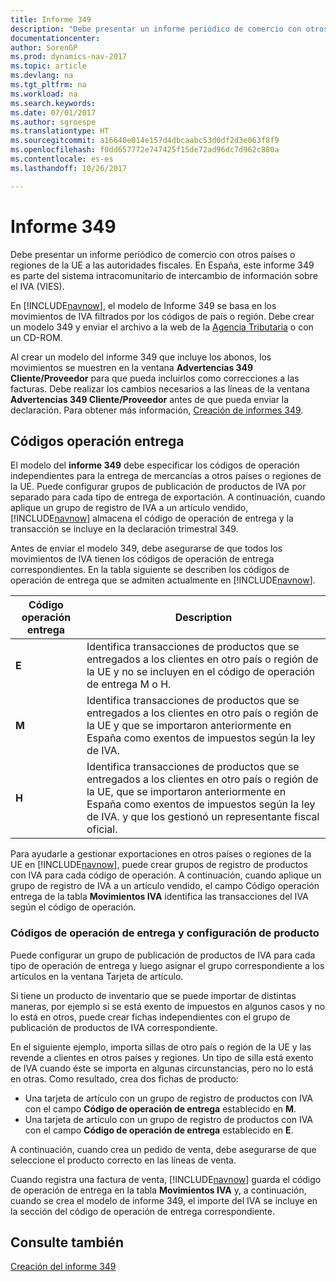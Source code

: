 ```yaml
---
title: Informe 349
description: "Debe presentar un informe periódico de comercio con otros países o regiones de la UE a las autoridades fiscales. En España, este informe 349 es parte del sistema intracomunitario de intercambio de información sobre el IVA (VIES)."
documentationcenter: 
author: SorenGP
ms.prod: dynamics-nav-2017
ms.topic: article
ms.devlang: na
ms.tgt_pltfrm: na
ms.workload: na
ms.search.keywords: 
ms.date: 07/01/2017
ms.author: sgroespe
ms.translationtype: HT
ms.sourcegitcommit: a16640e014e157d4dbcaabc53d0df2d3e063f8f9
ms.openlocfilehash: f0dd657772e747425f15de72ad96dc7d962c880a
ms.contentlocale: es-es
ms.lasthandoff: 10/26/2017

---
```

# <a name="report-349"></a>Informe 349
Debe presentar un informe periódico de comercio con otros países o regiones de la UE a las autoridades fiscales. En España, este informe 349 es parte del sistema intracomunitario de intercambio de información sobre el IVA (VIES).  

En [!INCLUDE[navnow](../../includes/navnow_md.md)], el modelo de Informe 349 se basa en los movimientos de IVA filtrados por los códigos de país o región. Debe crear un modelo 349 y enviar el archivo a la web de la [Agencia Tributaria](http://go.microsoft.com/fwlink/?LinkId=238181) o con un CD-ROM.  

Al crear un modelo del informe 349 que incluye los abonos, los movimientos se muestren en la ventana **Advertencias 349 Cliente/Proveedor** para que pueda incluirlos como correcciones a las facturas. Debe realizar los cambios necesarios a las líneas de la ventana **Advertencias 349 Cliente/Proveedor** antes de que pueda enviar la declaración. Para obtener más información, [Creación de informes 349](how-to-create-report-349.md).  

## <a name="delivery-operation-codes"></a>Códigos operación entrega  
El modelo del **informe 349** debe especificar los códigos de operación independientes para la entrega de mercancías a otros países o regiones de la UE. Puede configurar grupos de publicación de productos de IVA por separado para cada tipo de entrega de exportación. A continuación, cuando aplique un grupo de registro de IVA a un artículo vendido, [!INCLUDE[navnow](../../includes/navnow_md.md)] almacena el código de operación de entrega y la transacción se incluye en la declaración trimestral 349.  

Antes de enviar el modelo 349, debe asegurarse de que todos los movimientos de IVA tienen los códigos de operación de entrega correspondientes. En la tabla siguiente se describen los códigos de operación de entrega que se admiten actualmente en [!INCLUDE[navnow](../../includes/navnow_md.md)].  

|Código operación entrega|Description|  
|-----------------------------|---------------------------------------|  
|**E**|Identifica transacciones de productos que se entregados a los clientes en otro país o región de la UE y no se incluyen en el código de operación de entrega M o H.|  
|**M**|Identifica transacciones de productos que se entregados a los clientes en otro país o región de la UE y que se importaron anteriormente en España como exentos de impuestos según la ley de IVA.|  
|**H**|Identifica transacciones de productos que se entregados a los clientes en otro país o región de la UE, que se importaron anteriormente en España como exentos de impuestos según la ley de IVA. y que los gestionó un representante fiscal oficial.|  

 Para ayudarle a gestionar exportaciones en otros países o regiones de la UE en [!INCLUDE[navnow](../../includes/navnow_md.md)], puede crear grupos de registro de productos con IVA para cada código de operación. A continuación, cuando aplique un grupo de registro de IVA a un artículo vendido, el campo Código operación entrega de la tabla **Movimientos IVA** identifica las transacciones del IVA según el código de operación.  

### <a name="delivery-operation-codes-and-item-setup"></a>Códigos de operación de entrega y configuración de producto  
Puede configurar un grupo de publicación de productos de IVA para cada tipo de operación de entrega y luego asignar el grupo correspondiente a los artículos en la ventana Tarjeta de artículo.  

Si tiene un producto de inventario que se puede importar de distintas maneras, por ejemplo si se está exento de impuestos en algunos casos y no lo está en otros, puede crear fichas independientes con el grupo de publicación de productos de IVA correspondiente.  

En el siguiente ejemplo, importa sillas de otro país o región de la UE y las revende a clientes en otros países y regiones. Un tipo de silla está exento de IVA cuando éste se importa en algunas circunstancias, pero no lo está en otras. Como resultado, crea dos fichas de producto:  

- Una tarjeta de artículo con un grupo de registro de productos con IVA con el campo **Código de operación de entrega** establecido en **M**.  
- Una tarjeta de artículo con un grupo de registro de productos con IVA con el campo **Código de operación de entrega** establecido en **E**.  

A continuación, cuando crea un pedido de venta, debe asegurarse de que seleccione el producto correcto en las líneas de venta.  

Cuando registra una factura de venta, [!INCLUDE[navnow](../../includes/navnow_md.md)] guarda el código de operación de entrega en la tabla **Movimientos IVA** y, a continuación, cuando se crea el modelo de informe 349, el importe del IVA se incluye en la sección del código de operación de entrega correspondiente.  

## <a name="see-also"></a>Consulte también  
 [Creación del informe 349](how-to-create-report-349.md)

